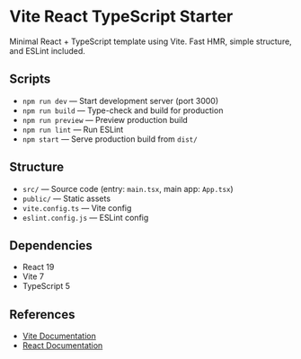 
# Vite React TypeScript Starter

Minimal React + TypeScript template using Vite. Fast HMR, simple structure, and ESLint included.

## Scripts
- `npm run dev` — Start development server (port 3000)
- `npm run build` — Type-check and build for production
- `npm run preview` — Preview production build
- `npm run lint` — Run ESLint
- `npm start` — Serve production build from `dist/`

## Structure
- `src/` — Source code (entry: `main.tsx`, main app: `App.tsx`)
- `public/` — Static assets
- `vite.config.ts` — Vite config
- `eslint.config.js` — ESLint config

## Dependencies
- React 19
- Vite 7
- TypeScript 5

## References
- [Vite Documentation](https://vitejs.dev/)
- [React Documentation](https://react.dev/)
